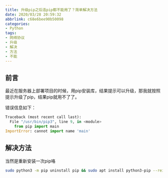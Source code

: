 ```yaml
---
title: 升级pip之后连pip都不能用了？简单解决方法
date: 2020/03/28 20:59:32
abbrlink: c68e6bee90b50098
categories:
- Python
tags:
- 网络协议
- 升级
- 解决
- 方法
- 不能
---
```

## 前言
最近在服务器上部署项目的时候，用pip安装库，结果提示可以升级，那我就按照提示升级了pip，结果pip就用不了了。

错误信息如下：
```python
Traceback (most recent call last):
  File "/usr/bin/pip3", line 9, in <module>
    from pip import main
ImportError: cannot import name 'main'
```

## 解决方法
当然是重新安装一次pip咯
```bash
sudo python3 -m pip uninstall pip && sudo apt install python3-pip --reinstall
```
